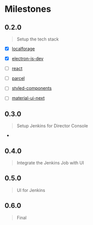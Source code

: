 # Milestones

## 0.2.0
> Setup the tech stack

* [x] [localforage](https://localforage.github.io/localForage)
* [x] [electron-is-dev](https://github.com/sindresorhus/electron-is-dev)
* [ ] [react](https://reactjs.org/)
* [ ] [parcel](https://parceljs.org/)
* [ ] [styled-components](https://www.styled-components.com/)
* [ ] [material-ui-next](https://material-ui-next.com/)


## 0.3.0
> Setup Jenkins for Director Console
*

## 0.4.0
> Integrate the Jenkins Job with UI

## 0.5.0
> UI for Jenkins

## 0.6.0
> Final